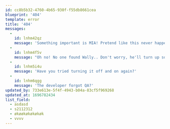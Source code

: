 ```yaml
---
id: cc8b5b32-4760-4b65-930f-f55db8661cea
blueprint: '404'
template: error
title: '404'
messages:
  -
    id: lnhm42qz
    message: 'Something important is MIA! Pretend like this never happened...Try again later'
  -
    id: lnhm4f5v
    message: "Oh no! No one found Wally.. Don't worry, he'll turn up sooner or later..."
  -
    id: lnhm5i4u
    message: 'Have you tried turning it off and on again?'
  -
    id: lnhm6qgg
    message: 'The developer forgot QA?'
updated_by: 733e613e-5f4f-4943-b04a-83cf5f969268
updated_at: 1696782434
list_field:
  - asdasd
  - s2112312
  - økøøkøkøkøkøk
  - vvvv
---
```

